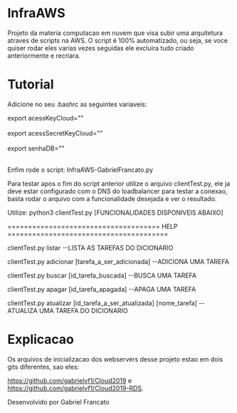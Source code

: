 # InfraAWS
Projeto da materia computacao em nuvem que visa subir uma arquitetura atraves de scripts na AWS. O script é 100% automatizado, ou seja, se voce quiser rodar eles varias vezes seguidas ele excluira tudo criado anteriormente e recriara.

# Tutorial

Adicione no seu .bashrc as seguintes variaveis:

export acessKeyCloud="<Ponha sua key aqui>" <br/><br/>
export acessSecretKeyCloud="<Ponha sua secret key aqui>" <br/><br/>
export senhaDB="<Ponha a senha do banco de dados da RDS aqui>" <br/><br/>

Enfim rode o script: InfraAWS-GabrielFrancato.py

Para testar apos o fim do script anterior utilize o arquivo clientTest.py, ele ja deve estar configurado com o DNS do loadbalancer para testar a conexao, basta rodar o arquivo com a funcionalidade desejada e ver o resultado.

Utilize: python3 clientTest.py [FUNCIONALIDADES DISPONIVEIS ABAIXO]

===================================== HELP =======================================

clientTest.py listar --LISTA AS TAREFAS DO DICIONARIO

clientTest.py adicionar [tarefa_a_ser_adicionada] --ADICIONA UMA TAREFA

clientTest.py buscar [id_tarefa_buscada] --BUSCA UMA TAREFA

clientTest.py apagar [id_tarefa_apagada] --APAGA UMA TAREFA

clientTest.py atualizar [id_tarefa_a_ser_atualizada] [nome_tarefa] --ATUALIZA UMA TAREFA DO DICIONARIO

# Explicacao

Os arquivos de inicializacao dos webservers desse projeto estao em dois gits diferentes, sao eles:

https://github.com/gabrielvf1/Cloud2019
e
https://github.com/gabrielvf1/Cloud2019-RDS.

Desenvolvido por Gabriel Francato
